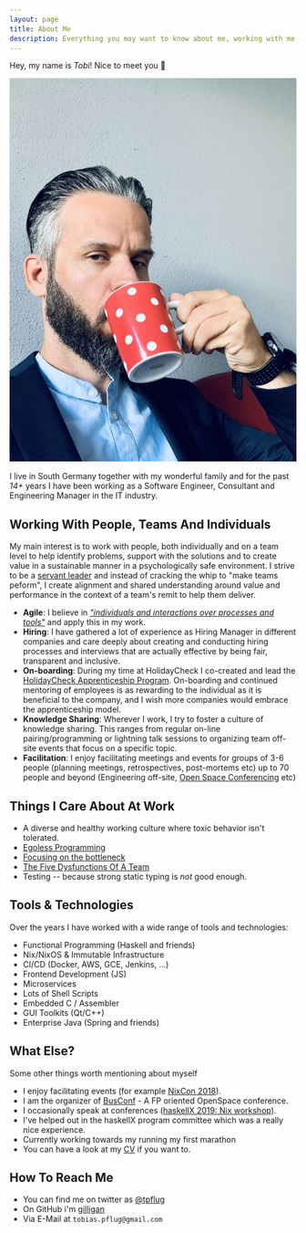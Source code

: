 ```yaml
---
layout: page
title: About Me
description: Everything you may want to know about me, working with me, and what I can help you with
---
```

Hey, my name is *Tobi*! Nice to meet you 👋

<p align="center">
    <img src="/images/me.jpg" alt="me enjoying coffee trying to look smrat">
</p>

I live in South Germany together with my wonderful family
and for the past _14+_ years I have been working as a Software Engineer, Consultant and Engineering Manager in the IT industry.

## Working With People, Teams And Individuals

My main interest is to work with people, both individually and on a team level to help identify problems, support with the solutions and to create value in a sustainable manner in a psychologically safe environment.
I strive to be a [servant leader](https://en.wikipedia.org/wiki/Servant_leadership) and instead of cracking the whip to "make teams peform", I create alignment and shared understanding around value and performance in the context of a team's remit to help them deliver.

- **Agile**: I believe in [_"individuals and interactions over processes and tools"_](https://agilemanifesto.org/) and apply this in my work.
- **Hiring**: I have gathered a lot of experience as Hiring Manager in different companies and care deeply about creating and conducting hiring processes and interviews that are actually effective by being fair, transparent and inclusive.
- **On-boarding**: During my time at HolidayCheck I co-created and lead the [HolidayCheck Apprenticeship Program](http://apprenticeship.holidaycheck.com/). On-boarding and continued mentoring of employees is as rewarding to the individual as it is beneficial to the company, and I wish more companies would embrace the apprenticeship model.
- **Knowledge Sharing**: Wherever I work, I try to foster a culture of knowledge sharing. This ranges from regular on-line pairing/programming or lightning talk sessions to organizing team off-site events that focus on a specific topic.
- **Facilitation**: I enjoy facilitating meetings and events for groups of 3-6 people (planning meetings, retrospectives, post-mortems etc) up to 70 people and beyond (Engineering off-site, [Open Space Conferencing](https://en.wikipedia.org/wiki/Open_Space_Technology) etc)

## Things I Care About At Work

- A diverse and healthy working culture where toxic behavior isn't tolerated.
- [Egoless Programming](https://blog.codinghorror.com/the-ten-commandments-of-egoless-programming/)
- [Focusing on the bottleneck](https://www.leadingagile.com/2018/03/the-theory-of-constraints-in-agile/)
- [The Five Dysfunctions Of A Team](https://en.wikipedia.org/wiki/The_Five_Dysfunctions_of_a_Team)
- Testing -- because strong static typing is _not_ good enough.

## Tools & Technologies

Over the years I have worked with a wide range of tools and technologies:

- Functional Programming (Haskell and friends)
- Nix/NixOS & Immutable Infrastructure
- CI/CD (Docker, AWS, GCE, Jenkins, ...)
- Frontend Development (JS)
- Microservices
- Lots of Shell Scripts
- Embedded C / Assembler
- GUI Toolkits (Qt/C++)
- Enterprise Java (Spring and friends)


## What Else?

Some other things worth mentioning about myself

- I enjoy facilitating events (for example [NixCon 2018](https://nixcon2018.org/)).
- I am the organizer of [BusConf](https://www.bus-conf.org) - A FP oriented OpenSpace conference.
- I occasionally speak at conferences ([haskellX 2019: Nix workshop](https://skillsmatter.com/skillscasts/14175-workshop-nix-and-haskell-from-hello-world-to-deploying-to-production)).
- I've helped out in the haskellX program committee which was a really nice experience.
- Currently working towards my running my first marathon
- You can have a look at my [CV](https://tpflug.me/cv.pdf) if you want to.

## How To Reach Me

- You can find me on twitter as [@tpflug](https://www.twitter.com/tpflug)
- On GitHub i'm [gilligan](https://github.com/gilligan)
- Via E-Mail at `tobias.pflug@gmail.com`
